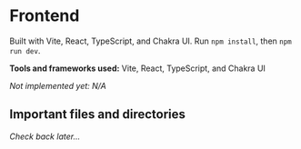 # Frontend

Built with Vite, React, TypeScript, and Chakra UI. Run `npm install`, then `npm run dev`.

**Tools and frameworks used:** Vite, React, TypeScript, and Chakra UI

*Not implemented yet: N/A*

## Important files and directories

*Check back later...*

